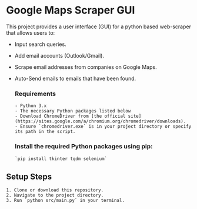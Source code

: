 # Google Maps Scraper GUI
  This project provides a user interface (GUI) for a python based web-scraper that allows users to:
  - Input search queries.
  - Add email accounts (Outlook/Gmail).
  - Scrape email addresses from companies on Google Maps.
  - Auto-Send emails to emails that have been found.

    ### Requirements
        - Python 3.x
        - The necessary Python packages listed below
        - Download ChromeDriver from [the official site](https://sites.google.com/a/chromium.org/chromedriver/downloads).
        - Ensure `chromedriver.exe` is in your project directory or specify its path in the script.

    ### Install the required Python packages using pip:
    
        `pip install tkinter tqdm selenium`
        

## Setup Steps
    1. Clone or download this repository.
    2. Navigate to the project directory.
    3. Run `python src/main.py` in your terminal.
